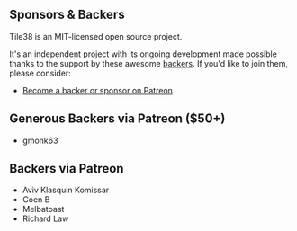 ## Sponsors &amp; Backers

Tile38 is an MIT-licensed open source project.

It's an independent project with its ongoing development made possible thanks to the support by these awesome [backers](https://github.com/quesurifn/tile38/blob/master/BACKERS.md).
If you'd like to join them, please consider:

- [Become a backer or sponsor on Patreon](https://www.patreon.com/tidwall).

## Generous Backers via Patreon ($50+)

- gmonk63

## Backers via Patreon

- Aviv Klasquin Komissar
- Coen B
- Melbatoast
- Richard Law
